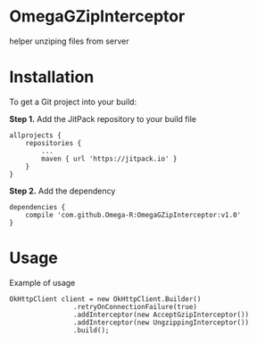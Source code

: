 # OmegaGZipInterceptor
helper unziping files from server


# Installation
To get a Git project into your build:

**Step 1.** Add the JitPack repository to your build file
```
allprojects {
    repositories {
        ...
        maven { url 'https://jitpack.io' }
    }
}
```
**Step 2.** Add the dependency
```
dependencies {
    compile 'com.github.Omega-R:OmegaGZipInterceptor:v1.0'
}
```

# Usage
Example of usage
```
OkHttpClient client = new OkHttpClient.Builder()
                .retryOnConnectionFailure(true)
                .addInterceptor(new AcceptGzipInterceptor())
                .addInterceptor(new UngzippingInterceptor())
                .build();
```
